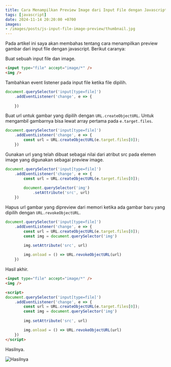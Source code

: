 ```yaml
---
title: Cara Menampilkan Preview Image dari Input File dengan Javascript
tags: [javascript]
date: 2024-11-14 20:20:00 +0700
images:
- /images/posts/js-input-file-image-preview/thumbnail.jpg
---
```


Pada artikel ini saya akan membahas tentang cara menampilkan preview gambar dari input file dengan javascript. Berikut caranya:

<!--more-->

Buat sebuah input file dan image.

```html
<input type="file" accept="image/*" />
<img />
```

Tambahkan event listener pada input file ketika file dipilih.

```javascript
document.querySelector('input[type=file]')
    .addEventListener('change', e => {
        
    })
```

Buat url untuk gambar yang dipilih dengan `URL.createObjectURL`. Untuk mengambil gambarnya bisa lewat array pertama pada `e.target.files`.


```javascript
document.querySelector('input[type=file]')
    .addEventListener('change', e => {
        const url = URL.createObjectURL(e.target.files[0]);
    })
```

Gunakan url yang telah dibuat sebagai nilai dari atribut src pada elemen image yang digunakan sebagai preview image.


```javascript
document.querySelector('input[type=file]')
    .addEventListener('change', e => {
        const url = URL.createObjectURL(e.target.files[0]);
    
        document.querySelector('img')
            .setAttribute('src', url)
    })
```

Hapus url gambar yang dipreview dari memori ketika ada gambar baru yang dipilih dengan `URL.revokeObjectURL`.

```javascript
document.querySelector('input[type=file]')
    .addEventListener('change', e => {
        const url = URL.createObjectURL(e.target.files[0]);
        const img = document.querySelector('img')
    
        img.setAttribute('src', url)

        img.onload = () => URL.revokeObjectURL(url)
    })
```

Hasil akhir.

```html
<input type="file" accept="image/*" />
<img />

<script>
document.querySelector('input[type=file]')
    .addEventListener('change', e => {
        const url = URL.createObjectURL(e.target.files[0]);
        const img = document.querySelector('img')
    
        img.setAttribute('src', url)

        img.onload = () => URL.revokeObjectURL(url)
    })
</script>
```

Hasilnya.

![Hasilnya](/images/posts/js-input-file-image-preview/hasil.gif)